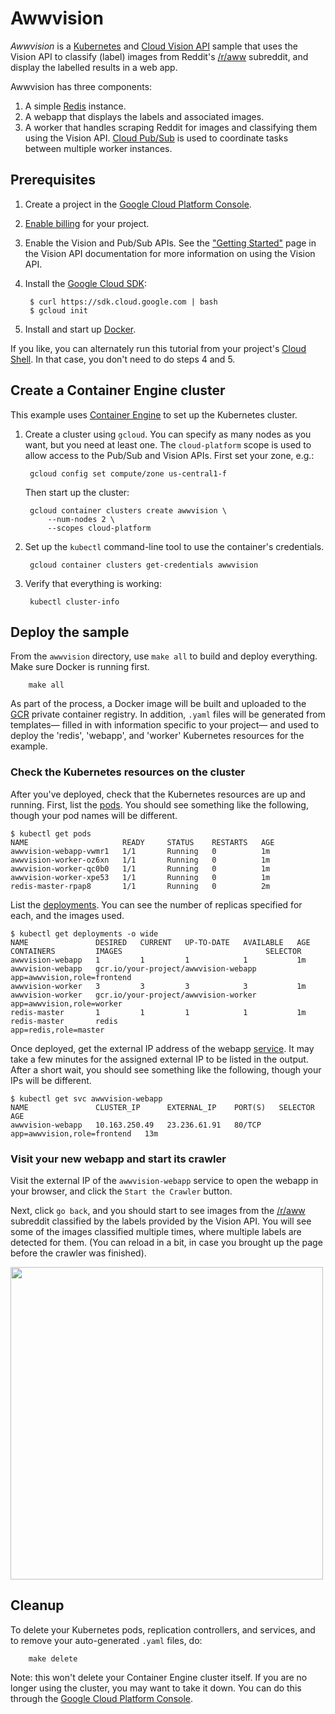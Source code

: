 # Awwvision

*Awwvision* is a [Kubernetes](https://github.com/kubernetes/kubernetes/) and [Cloud Vision API](https://cloud.google.com/vision/) sample that uses the Vision API to classify (label) images from Reddit's [/r/aww](https://reddit.com/r/aww) subreddit, and display the labelled results in a web app.

Awwvision has three components:

1. A simple [Redis](http://redis.io/) instance.
2. A webapp that displays the labels and associated images.
3. A worker that handles scraping Reddit for images and classifying them using the Vision API. [Cloud Pub/Sub](https://cloud.google.com/pubsub/) is used to coordinate tasks between multiple worker instances.

## Prerequisites

1. Create a project in the [Google Cloud Platform Console](https://console.cloud.google.com).

2. [Enable billing](https://console.cloud.google.com/project/_/settings) for your project.

3. Enable the Vision and Pub/Sub APIs. See the ["Getting Started"](https://cloud.google.com/vision/docs/getting-started) page in the Vision API documentation for more information on using the Vision API.

4. Install the [Google Cloud SDK](https://cloud.google.com/sdk):

        $ curl https://sdk.cloud.google.com | bash
        $ gcloud init

5. Install and start up [Docker](https://www.docker.com/).

If you like, you can alternately run this tutorial from your project's
[Cloud Shell](https://cloud.google.com/shell/docs/).  In that case, you don't need to do steps 4 and 5.

## Create a Container Engine cluster

This example uses [Container Engine](https://cloud.google.com/container-engine/) to set up the Kubernetes cluster.

1. Create a cluster using `gcloud`. You can specify as many nodes as you want,
   but you need at least one. The `cloud-platform` scope is used to allow
   access to the Pub/Sub and Vision APIs.
   First set your zone, e.g.:

        gcloud config set compute/zone us-central1-f

   Then start up the cluster:

        gcloud container clusters create awwvision \
            --num-nodes 2 \
            --scopes cloud-platform

2. Set up the `kubectl` command-line tool to use the container's credentials.

        gcloud container clusters get-credentials awwvision

3. Verify that everything is working:

        kubectl cluster-info

## Deploy the sample

From the `awwvision` directory, use `make all` to build and deploy everything.
Make sure Docker is running first.

        make all

As part of the process, a Docker image will be built and uploaded to the
[GCR](https://cloud.google.com/container-registry/docs/) private container
registry. In addition, `.yaml` files will be generated from templates— filled in
with information specific to your project— and used to deploy the 'redis',
'webapp', and 'worker' Kubernetes resources for the example.

### Check the Kubernetes resources on the cluster

After you've deployed, check that the Kubernetes resources are up and running.
First, list the [pods](https://kubernetes.io/docs/concepts/workloads/pods/pod/).
You should see something like the following, though your pod names will be different.

```
$ kubectl get pods
NAME                     READY     STATUS    RESTARTS   AGE
awwvision-webapp-vwmr1   1/1       Running   0          1m
awwvision-worker-oz6xn   1/1       Running   0          1m
awwvision-worker-qc0b0   1/1       Running   0          1m
awwvision-worker-xpe53   1/1       Running   0          1m
redis-master-rpap8       1/1       Running   0          2m
```

List the
[deployments](https://kubernetes.io/docs/concepts/workloads/controllers/deployment/).
You can see the number of replicas specified for each, and the images used.

```
$ kubectl get deployments -o wide
NAME               DESIRED   CURRENT   UP-TO-DATE   AVAILABLE   AGE       CONTAINERS         IMAGES                                SELECTOR
awwvision-webapp   1         1         1            1           1m        awwvision-webapp   gcr.io/your-project/awwvision-webapp   app=awwvision,role=frontend
awwvision-worker   3         3         3            3           1m        awwvision-worker   gcr.io/your-project/awwvision-worker   app=awwvision,role=worker
redis-master       1         1         1            1           1m        redis-master       redis                                 app=redis,role=master
```

Once deployed, get the external IP address of the webapp
[service](https://kubernetes.io/docs/concepts/services-networking/service/).
It may take a few minutes for the assigned external IP to be
listed in the output.  After a short wait, you should see something like the
following, though your IPs will be different.

```
$ kubectl get svc awwvision-webapp
NAME               CLUSTER_IP      EXTERNAL_IP    PORT(S)   SELECTOR                      AGE
awwvision-webapp   10.163.250.49   23.236.61.91   80/TCP    app=awwvision,role=frontend   13m
```

### Visit your new webapp and start its crawler

Visit the external IP of the `awwvision-webapp` service to open the webapp in
your browser, and click the `Start the Crawler` button.

Next, click `go back`, and you should start to see images from the
[/r/aww](https://reddit.com/r/aww) subreddit classified by the labels provided
by the Vision API. You will see some of the images classified multiple times, where multiple
labels are detected for them.
(You can reload in a bit, in case you brought up the page before the crawler was
finished).

<a href="https://storage.googleapis.com/amy-jo/images/ubiquity/awwvision.png" target="_blank"><img src="https://storage.googleapis.com/amy-jo/images/ubiquity/awwvision.png" width=500/></a>

## Cleanup

To delete your Kubernetes pods, replication controllers, and services, and to
remove your auto-generated `.yaml` files, do:

        make delete

Note: this won't delete your Container Engine cluster itself.
If you are no longer using the cluster, you may want to take it down.
You can do this through the
[Google Cloud Platform Console](https://console.cloud.google.com).
